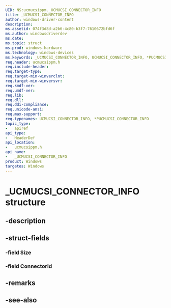 ```yaml
---
UID: NS:ucmucsippm._UCMUCSI_CONNECTOR_INFO
title: _UCMUCSI_CONNECTOR_INFO
author: windows-driver-content
description: 
ms.assetid: 074f3d8d-a2b6-4c80-b3f7-7610672bfd6f
ms.author: windowsdriverdev
ms.date: 
ms.topic: struct
ms.prod: windows-hardware
ms.technology: windows-devices
ms.keywords: _UCMUCSI_CONNECTOR_INFO, UCMUCSI_CONNECTOR_INFO, *PUCMUCSI_CONNECTOR_INFO, 
req.header: ucmucsippm.h
req.include-header:
req.target-type:
req.target-min-winverclnt:
req.target-min-winversvr:
req.kmdf-ver:
req.umdf-ver:
req.lib:
req.dll:
req.ddi-compliance:
req.unicode-ansi:
req.max-support:
req.typenames: UCMUCSI_CONNECTOR_INFO, *PUCMUCSI_CONNECTOR_INFO
topic_type: 
-	apiref
api_type: 
-	HeaderDef
api_location: 
-	ucmucsippm.h
api_name: 
-	_UCMUCSI_CONNECTOR_INFO
product: Windows
targetos: Windows
---
```


# _UCMUCSI_CONNECTOR_INFO structure

## -description


## -struct-fields

### -field Size
 
### -field ConnectorId
 

## -remarks

## -see-also